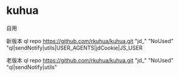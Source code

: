 # kuhua

自用


新版本   ql repo https://github.com/rkuhua/kuhua.git "jd_" "NoUsed" "ql|sendNotify|utils|USER_AGENTS|jdCookie|JS_USER


老版本   ql repo https://github.com/rkuhua/kuhua.git "jd_" "NoUsed" "ql|sendNotify|utils"
